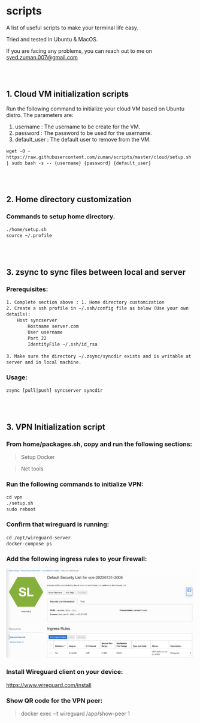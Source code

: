 # scripts

A list of useful scripts to make your terminal life easy.

Tried and tested in Ubuntu & MacOS.

If you are facing any problems, you can reach out to me on syed.zuman.007@gmail.com

<br><br>

## 1. Cloud VM initialization scripts

Run the following command to initialize your cloud VM based on Ubuntu distro. The parameters are:

<ol>
<li> username : The username to be create for the VM. </li>
<li> password : The password to be used for the username. </li>
<li> default_user : The default user to remove from the VM. </li>
</ol>

```
wget -O - https://raw.githubusercontent.com/zuman/scripts/master/cloud/setup.sh | sudo bash -s -- {username} {password} {default_user}
```

<br><br>

## 2.  Home directory customization

### Commands to setup home directory.
```
./home/setup.sh
source ~/.profile
```

<br><br>

## 3. zsync to sync files between local and server

### Prerequisites:
    1. Complete section above : 1. Home directory customization
    2. Create a ssh profile in ~/.ssh/config file as below (Use your own details):
        Host syncserver
            Hostname server.com
            User username
            Port 22
            IdentityFile ~/.ssh/id_rsa
    
    3. Make sure the directory ~/.zsync/syncdir exists and is writable at server and in local machine.


### Usage:
```
zsync [pull|push] syncserver syncdir
```

<br><br>

## 3.  VPN Initialization script

### From home/packages.sh, copy and run the following sections:
> Setup Docker

> Net tools

### Run the following commands to initialize VPN:
```
cd vpn
./setup.sh
sudo reboot
```
### Confirm that wireguard is running:
```
cd /opt/wireguard-server
docker-compose ps
```
### Add the following ingress rules to your firewall:
![Ingress rule](images/ingress.jpg)

### Install Wireguard client on your device:
https://www.wireguard.com/install

### Show QR code for the VPN peer:
>docker exec -it wireguard /app/show-peer 1

<br><br>
